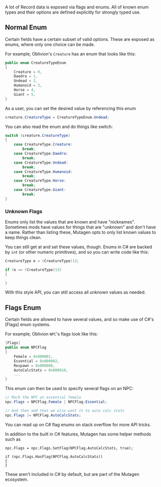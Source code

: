 A lot of Record data is exposed via flags and enums.  All of known enum types and their options are defined explicitly for strongly typed use.
## Normal Enum
Certain fields have a certain subset of valid options.  These are exposed as enums, where only one choice can be made.

For example, Oblivion's `Creature` has an enum that looks like this:
```cs
public enum CreatureTypeEnum
{
    Creature = 0,
    Daedra = 1,
    Undead = 2,
    Humanoid = 3,
    Horse = 4,
    Giant = 5,
}
```

As a user, you can set the desired value by referencing this enum
```cs
creature.CreatureType = CreatureTypeEnum.Undead;
```

You can also read the enum and do things like switch:
```cs
switch (creature.CreatureType)
{
    case CreatureType.Creature:
        break;
    case CreatureType.Daedra:
        break;
    case CreatureType.Undead:
        break;
    case CreatureType.Humanoid:
        break;
    case CreatureType.Horse:
        break;
    case CreatureType.Giant:
        break;
}
```
### Unknown Flags
Enums only list the values that are known and have "nicknames".  Sometimes mods have values for things that are "unknown" and don't have a name.   Rather than listing these, Mutagen opts to only list known values to keep things clean.

You can still get at and set these values, though.  Enums in C# are backed by `int` (or other numeric primitives), and so you can write code like this:
```cs
CreatureType e = (CreatureType)13; 

if (e == (CreatureType)13)
{

}
```

With this style API, you can still access all unknown values as needed.

## Flags Enum
Certain fields are allowed to have several values, and so make use of C#'s [Flags] enum systems.

For example, Oblivion `NPC`'s flags look like this:
```cs
[Flags]
public enum NPCFlag
{
    Female = 0x000001,
    Essential = 0x000002,
    Respawn = 0x000008,
    AutoCalcStats = 0x000010,
    ...
}
```

This enum can then be used to specify several flags on an NPC:
```cs
// Mark the NPC an essential female
npc.Flags = NPCFlag.Female | NPCFlag.Essential;

// And then add that we also want it to auto calc stats
npc.Flags |= NPCFlag.AutoCalcStats;
```

You can read up on C# flag enums on stack overflow for more API tricks.

In addition to the built in C# features, Mutagen has some helper methods such as
```
npc.Flags = npc.Flags.SetFlag(NPCFlag.AutoCalcStats, true);

if (npc.Flags.HasFlag(NPCFlag.AutoCalcStats))
{
}
```
These aren't included in C# by default, but are part of the Mutagen ecosystem.
